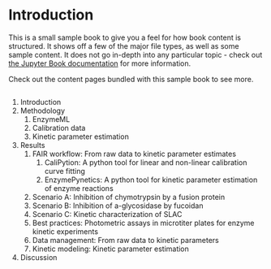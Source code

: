 # Introduction

This is a small sample book to give you a feel for how book content is
structured.
It shows off a few of the major file types, as well as some sample content.
It does not go in-depth into any particular topic - check out [the Jupyter Book documentation](https://jupyterbook.org) for more information.

Check out the content pages bundled with this sample book to see more.

```{tableofcontents}
```
1. Introduction
2. Methodology
   1. EnzymeML
   2. Calibration data
   3. Kinetic parameter estimation
3. Results
   1. FAIR workflow: From raw data to kinetic parameter estimates
      1. CaliPytion: A python tool for linear and non-linear calibration curve fitting
      2. EnzymePynetics: A python tool for kinetic parameter estimation of enzyme reactions
   2. Scenario A: Inhibition of chymotrypsin by a fusion protein
   3. Scenario B: Inhibition of a-glycosidase by fucoidan
   4. Scenario C: Kinetic characterization of SLAC
   5. Best practices: Photometric assays in microtiter plates for enzyme kinetic experiments
   6. Data management: From raw data to kinetic parameters
   7. Kinetic modeling: Kinetic parameter estimation
4. Discussion
